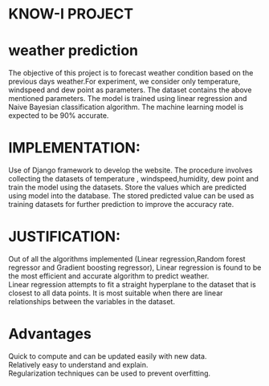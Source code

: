 # KNOW-I PROJECT
# weather prediction
The objective of this project is to forecast weather condition based on the previous days weather.For experiment, we consider only temperature, windspeed and dew point as parameters. The dataset contains the above mentioned parameters. The model is trained using linear regression and Naive Bayesian classification algorithm.
The machine learning model is expected to be 90% accurate.<br>
# IMPLEMENTATION:
Use of Django framework to develop the website. The procedure involves collecting the datasets of temperature , windspeed,humidity, dew point and train the model using the datasets. Store the values which are predicted using model into the database. The stored predicted value can be used as training datasets for further prediction to improve the accuracy rate.
# JUSTIFICATION:
Out of all the algorithms implemented (Linear regression,Random forest regressor and Gradient boosting regressor), Linear regression is found to be the most efficient and accurate algorithm to predict weather.<br>
Linear regression attempts to fit a straight hyperplane to the dataset that is closest to all data points. It is most suitable when there are linear relationships between the variables in the dataset.
# Advantages
Quick to compute and can be updated easily with new data.<br>
Relatively easy to understand and explain.<br>
Regularization techniques can be used to prevent overfitting.<br>
